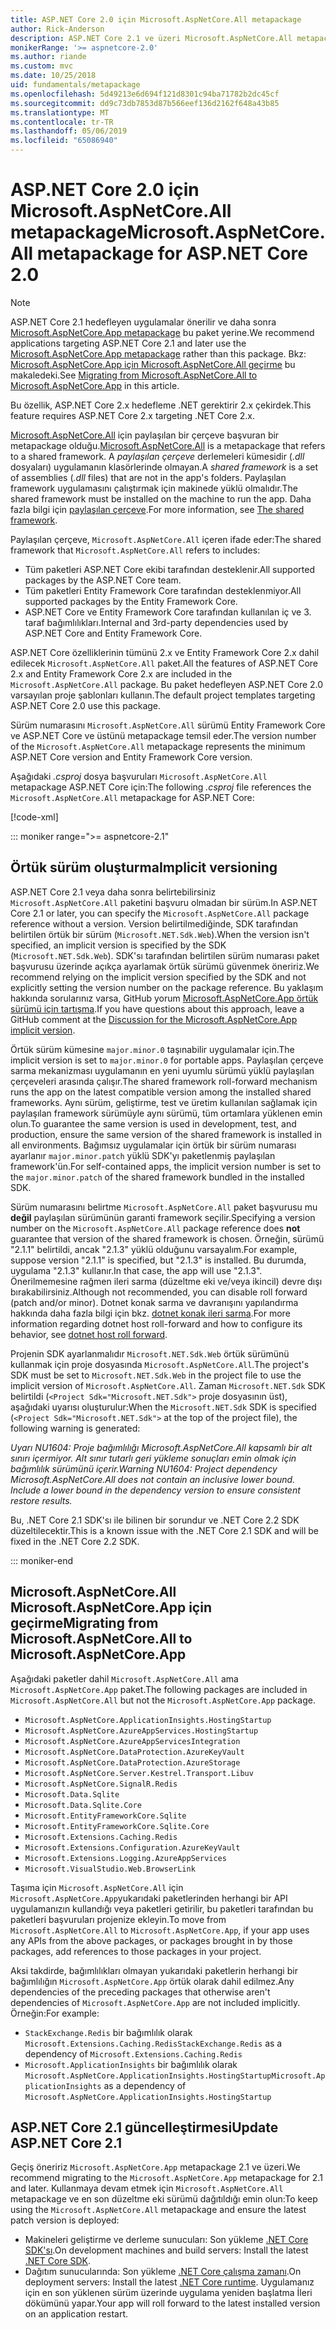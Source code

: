 ```yaml
---
title: ASP.NET Core 2.0 için Microsoft.AspNetCore.All metapackage
author: Rick-Anderson
description: ASP.NET Core 2.1 ve üzeri Microsoft.AspNetCore.All metapackage önerilmez.
monikerRange: '>= aspnetcore-2.0'
ms.author: riande
ms.custom: mvc
ms.date: 10/25/2018
uid: fundamentals/metapackage
ms.openlocfilehash: 5d49213e6d694f121d8301c94ba71782b2dc45cf
ms.sourcegitcommit: dd9c73db7853d87b566eef136d2162f648a43b85
ms.translationtype: MT
ms.contentlocale: tr-TR
ms.lasthandoff: 05/06/2019
ms.locfileid: "65086940"
---
```

# <a name="microsoftaspnetcoreall-metapackage-for-aspnet-core-20"></a><span data-ttu-id="6e5a7-103">ASP.NET Core 2.0 için Microsoft.AspNetCore.All metapackage</span><span class="sxs-lookup"><span data-stu-id="6e5a7-103">Microsoft.AspNetCore.All metapackage for ASP.NET Core 2.0</span></span>

> [!NOTE]
> <span data-ttu-id="6e5a7-104">ASP.NET Core 2.1 hedefleyen uygulamalar önerilir ve daha sonra [Microsoft.AspNetCore.App metapackage](xref:fundamentals/metapackage-app) bu paket yerine.</span><span class="sxs-lookup"><span data-stu-id="6e5a7-104">We recommend applications targeting ASP.NET Core 2.1 and later use the [Microsoft.AspNetCore.App metapackage](xref:fundamentals/metapackage-app) rather than this package.</span></span> <span data-ttu-id="6e5a7-105">Bkz: [Microsoft.AspNetCore.App için Microsoft.AspNetCore.All geçirme](#migrate) bu makaledeki.</span><span class="sxs-lookup"><span data-stu-id="6e5a7-105">See [Migrating from Microsoft.AspNetCore.All to Microsoft.AspNetCore.App](#migrate) in this article.</span></span>

<span data-ttu-id="6e5a7-106">Bu özellik, ASP.NET Core 2.x hedefleme .NET gerektirir 2.x çekirdek.</span><span class="sxs-lookup"><span data-stu-id="6e5a7-106">This feature requires ASP.NET Core 2.x targeting .NET Core 2.x.</span></span>

<span data-ttu-id="6e5a7-107">[Microsoft.AspNetCore.All](https://www.nuget.org/packages/Microsoft.AspNetCore.All) için paylaşılan bir çerçeve başvuran bir metapackage olduğu.</span><span class="sxs-lookup"><span data-stu-id="6e5a7-107">[Microsoft.AspNetCore.All](https://www.nuget.org/packages/Microsoft.AspNetCore.All) is a metapackage that refers to a shared framework.</span></span> <span data-ttu-id="6e5a7-108">A *paylaşılan çerçeve* derlemeleri kümesidir (*.dll* dosyaları) uygulamanın klasörlerinde olmayan.</span><span class="sxs-lookup"><span data-stu-id="6e5a7-108">A *shared framework* is a set of assemblies (*.dll* files) that are not in the app's folders.</span></span> <span data-ttu-id="6e5a7-109">Paylaşılan framework uygulamasını çalıştırmak için makinede yüklü olmalıdır.</span><span class="sxs-lookup"><span data-stu-id="6e5a7-109">The shared framework must be installed on the machine to run the app.</span></span> <span data-ttu-id="6e5a7-110">Daha fazla bilgi için [paylaşılan çerçeve](https://natemcmaster.com/blog/2018/08/29/netcore-primitives-2/).</span><span class="sxs-lookup"><span data-stu-id="6e5a7-110">For more information, see [The shared framework](https://natemcmaster.com/blog/2018/08/29/netcore-primitives-2/).</span></span>

<span data-ttu-id="6e5a7-111">Paylaşılan çerçeve, `Microsoft.AspNetCore.All` içeren ifade eder:</span><span class="sxs-lookup"><span data-stu-id="6e5a7-111">The shared framework that `Microsoft.AspNetCore.All` refers to includes:</span></span>

* <span data-ttu-id="6e5a7-112">Tüm paketleri ASP.NET Core ekibi tarafından desteklenir.</span><span class="sxs-lookup"><span data-stu-id="6e5a7-112">All supported packages by the ASP.NET Core team.</span></span>
* <span data-ttu-id="6e5a7-113">Tüm paketleri Entity Framework Core tarafından desteklenmiyor.</span><span class="sxs-lookup"><span data-stu-id="6e5a7-113">All supported packages by the Entity Framework Core.</span></span>
* <span data-ttu-id="6e5a7-114">ASP.NET Core ve Entity Framework Core tarafından kullanılan iç ve 3. taraf bağımlılıkları.</span><span class="sxs-lookup"><span data-stu-id="6e5a7-114">Internal and 3rd-party dependencies used by ASP.NET Core and Entity Framework Core.</span></span>

<span data-ttu-id="6e5a7-115">ASP.NET Core özelliklerinin tümünü 2.x ve Entity Framework Core 2.x dahil edilecek `Microsoft.AspNetCore.All` paket.</span><span class="sxs-lookup"><span data-stu-id="6e5a7-115">All the features of ASP.NET Core 2.x and Entity Framework Core 2.x are included in the `Microsoft.AspNetCore.All` package.</span></span> <span data-ttu-id="6e5a7-116">Bu paket hedefleyen ASP.NET Core 2.0 varsayılan proje şablonları kullanın.</span><span class="sxs-lookup"><span data-stu-id="6e5a7-116">The default project templates targeting ASP.NET Core 2.0 use this package.</span></span>

<span data-ttu-id="6e5a7-117">Sürüm numarasını `Microsoft.AspNetCore.All` sürümü Entity Framework Core ve ASP.NET Core ve üstünü metapackage temsil eder.</span><span class="sxs-lookup"><span data-stu-id="6e5a7-117">The version number of the `Microsoft.AspNetCore.All` metapackage represents the minimum ASP.NET Core version and Entity Framework Core version.</span></span>

<span data-ttu-id="6e5a7-118">Aşağıdaki *.csproj* dosya başvuruları `Microsoft.AspNetCore.All` metapackage ASP.NET Core için:</span><span class="sxs-lookup"><span data-stu-id="6e5a7-118">The following *.csproj* file references the `Microsoft.AspNetCore.All` metapackage for ASP.NET Core:</span></span>

[!code-xml[](metapackage/samples/Metapackage.All.Example.csproj?highlight=8)]

::: moniker range=">= aspnetcore-2.1"

## <a name="implicit-versioning"></a><span data-ttu-id="6e5a7-119">Örtük sürüm oluşturma</span><span class="sxs-lookup"><span data-stu-id="6e5a7-119">Implicit versioning</span></span>

<span data-ttu-id="6e5a7-120">ASP.NET Core 2.1 veya daha sonra belirtebilirsiniz `Microsoft.AspNetCore.All` paketini başvuru olmadan bir sürüm.</span><span class="sxs-lookup"><span data-stu-id="6e5a7-120">In ASP.NET Core 2.1 or later, you can specify the `Microsoft.AspNetCore.All` package reference without a version.</span></span> <span data-ttu-id="6e5a7-121">Version belirtilmediğinde, SDK tarafından belirtilen örtük bir sürüm (`Microsoft.NET.Sdk.Web`).</span><span class="sxs-lookup"><span data-stu-id="6e5a7-121">When the version isn't specified, an implicit version is specified by the SDK (`Microsoft.NET.Sdk.Web`).</span></span> <span data-ttu-id="6e5a7-122">SDK'sı tarafından belirtilen sürüm numarası paket başvurusu üzerinde açıkça ayarlamak örtük sürümü güvenmek öneririz.</span><span class="sxs-lookup"><span data-stu-id="6e5a7-122">We recommend relying on the implicit version specified by the SDK and not explicitly setting the version number on the package reference.</span></span> <span data-ttu-id="6e5a7-123">Bu yaklaşım hakkında sorularınız varsa, GitHub yorum [Microsoft.AspNetCore.App örtük sürümü için tartışma](https://github.com/aspnet/AspNetCore.Docs/issues/6430).</span><span class="sxs-lookup"><span data-stu-id="6e5a7-123">If you have questions about this approach, leave a GitHub comment at the [Discussion for the Microsoft.AspNetCore.App implicit version](https://github.com/aspnet/AspNetCore.Docs/issues/6430).</span></span>

<span data-ttu-id="6e5a7-124">Örtük sürüm kümesine `major.minor.0` taşınabilir uygulamalar için.</span><span class="sxs-lookup"><span data-stu-id="6e5a7-124">The implicit version is set to `major.minor.0` for portable apps.</span></span> <span data-ttu-id="6e5a7-125">Paylaşılan çerçeve sarma mekanizması uygulamanın en yeni uyumlu sürümü yüklü paylaşılan çerçeveleri arasında çalışır.</span><span class="sxs-lookup"><span data-stu-id="6e5a7-125">The shared framework roll-forward mechanism runs the app on the latest compatible version among the installed shared frameworks.</span></span> <span data-ttu-id="6e5a7-126">Aynı sürüm, geliştirme, test ve üretim kullanılan sağlamak için paylaşılan framework sürümüyle aynı sürümü, tüm ortamlara yüklenen emin olun.</span><span class="sxs-lookup"><span data-stu-id="6e5a7-126">To guarantee the same version is used in development, test, and production, ensure the same version of the shared framework is installed in all environments.</span></span> <span data-ttu-id="6e5a7-127">Bağımsız uygulamalar için örtük bir sürüm numarası ayarlanır `major.minor.patch` yüklü SDK'yı paketlenmiş paylaşılan framework'ün.</span><span class="sxs-lookup"><span data-stu-id="6e5a7-127">For self-contained apps, the implicit version number is set to the `major.minor.patch` of the shared framework bundled in the installed SDK.</span></span>

<span data-ttu-id="6e5a7-128">Sürüm numarasını belirtme `Microsoft.AspNetCore.All` paket başvurusu mu **değil** paylaşılan sürümünün garanti framework seçilir.</span><span class="sxs-lookup"><span data-stu-id="6e5a7-128">Specifying a version number on the `Microsoft.AspNetCore.All` package reference does **not** guarantee that version of the shared framework is chosen.</span></span> <span data-ttu-id="6e5a7-129">Örneğin, sürümü "2.1.1" belirtildi, ancak "2.1.3" yüklü olduğunu varsayalım.</span><span class="sxs-lookup"><span data-stu-id="6e5a7-129">For example, suppose version "2.1.1" is specified, but "2.1.3" is installed.</span></span> <span data-ttu-id="6e5a7-130">Bu durumda, uygulama "2.1.3" kullanır.</span><span class="sxs-lookup"><span data-stu-id="6e5a7-130">In that case, the app will use "2.1.3".</span></span> <span data-ttu-id="6e5a7-131">Önerilmemesine rağmen ileri sarma (düzeltme eki ve/veya ikincil) devre dışı bırakabilirsiniz.</span><span class="sxs-lookup"><span data-stu-id="6e5a7-131">Although not recommended, you can disable roll forward (patch and/or minor).</span></span> <span data-ttu-id="6e5a7-132">Dotnet konak sarma ve davranışını yapılandırma hakkında daha fazla bilgi için bkz. [dotnet konak ileri sarma](https://github.com/dotnet/core-setup/blob/master/Documentation/design-docs/roll-forward-on-no-candidate-fx.md).</span><span class="sxs-lookup"><span data-stu-id="6e5a7-132">For more information regarding dotnet host roll-forward and how to configure its behavior, see [dotnet host roll forward](https://github.com/dotnet/core-setup/blob/master/Documentation/design-docs/roll-forward-on-no-candidate-fx.md).</span></span>

<span data-ttu-id="6e5a7-133">Projenin SDK ayarlanmalıdır `Microsoft.NET.Sdk.Web` örtük sürümünü kullanmak için proje dosyasında `Microsoft.AspNetCore.All`.</span><span class="sxs-lookup"><span data-stu-id="6e5a7-133">The project's SDK must be set to `Microsoft.NET.Sdk.Web` in the project file to use the implicit version of `Microsoft.AspNetCore.All`.</span></span> <span data-ttu-id="6e5a7-134">Zaman `Microsoft.NET.Sdk` SDK belirtildi (`<Project Sdk="Microsoft.NET.Sdk">` proje dosyasının üst), aşağıdaki uyarısı oluşturulur:</span><span class="sxs-lookup"><span data-stu-id="6e5a7-134">When the `Microsoft.NET.Sdk` SDK is specified (`<Project Sdk="Microsoft.NET.Sdk">` at the top of the project file), the following warning is generated:</span></span>

<span data-ttu-id="6e5a7-135">*Uyarı NU1604: Proje bağımlılığı Microsoft.AspNetCore.All kapsamlı bir alt sınırı içermiyor. Alt sınır tutarlı geri yükleme sonuçları emin olmak için bağımlılık sürümünü içerir.*</span><span class="sxs-lookup"><span data-stu-id="6e5a7-135">*Warning NU1604: Project dependency Microsoft.AspNetCore.All does not contain an inclusive lower bound. Include a lower bound in the dependency version to ensure consistent restore results.*</span></span>

<span data-ttu-id="6e5a7-136">Bu, .NET Core 2.1 SDK'sı ile bilinen bir sorundur ve .NET Core 2.2 SDK düzeltilecektir.</span><span class="sxs-lookup"><span data-stu-id="6e5a7-136">This is a known issue with the .NET Core 2.1 SDK and will be fixed in the .NET Core 2.2 SDK.</span></span>

::: moniker-end

<a name="migrate"></a>

## <a name="migrating-from-microsoftaspnetcoreall-to-microsoftaspnetcoreapp"></a><span data-ttu-id="6e5a7-137">Microsoft.AspNetCore.All Microsoft.AspNetCore.App için geçirme</span><span class="sxs-lookup"><span data-stu-id="6e5a7-137">Migrating from Microsoft.AspNetCore.All to Microsoft.AspNetCore.App</span></span>

<span data-ttu-id="6e5a7-138">Aşağıdaki paketler dahil `Microsoft.AspNetCore.All` ama `Microsoft.AspNetCore.App` paket.</span><span class="sxs-lookup"><span data-stu-id="6e5a7-138">The following packages are included in `Microsoft.AspNetCore.All` but not the `Microsoft.AspNetCore.App` package.</span></span>

* `Microsoft.AspNetCore.ApplicationInsights.HostingStartup`
* `Microsoft.AspNetCore.AzureAppServices.HostingStartup`
* `Microsoft.AspNetCore.AzureAppServicesIntegration`
* `Microsoft.AspNetCore.DataProtection.AzureKeyVault`
* `Microsoft.AspNetCore.DataProtection.AzureStorage`
* `Microsoft.AspNetCore.Server.Kestrel.Transport.Libuv`
* `Microsoft.AspNetCore.SignalR.Redis`
* `Microsoft.Data.Sqlite`
* `Microsoft.Data.Sqlite.Core`
* `Microsoft.EntityFrameworkCore.Sqlite`
* `Microsoft.EntityFrameworkCore.Sqlite.Core`
* `Microsoft.Extensions.Caching.Redis`
* `Microsoft.Extensions.Configuration.AzureKeyVault`
* `Microsoft.Extensions.Logging.AzureAppServices`
* `Microsoft.VisualStudio.Web.BrowserLink`

<span data-ttu-id="6e5a7-139">Taşıma için `Microsoft.AspNetCore.All` için `Microsoft.AspNetCore.App`yukarıdaki paketlerinden herhangi bir API uygulamanızın kullandığı veya paketleri getirilir, bu paketleri tarafından bu paketleri başvuruları projenize ekleyin.</span><span class="sxs-lookup"><span data-stu-id="6e5a7-139">To move from `Microsoft.AspNetCore.All` to `Microsoft.AspNetCore.App`, if your app uses any APIs from the above packages, or packages brought in by those packages, add references to those packages in your project.</span></span>

<span data-ttu-id="6e5a7-140">Aksi takdirde, bağımlılıkları olmayan yukarıdaki paketlerin herhangi bir bağımlılığın `Microsoft.AspNetCore.App` örtük olarak dahil edilmez.</span><span class="sxs-lookup"><span data-stu-id="6e5a7-140">Any dependencies of the preceding packages that otherwise aren't dependencies of `Microsoft.AspNetCore.App` are not included implicitly.</span></span> <span data-ttu-id="6e5a7-141">Örneğin:</span><span class="sxs-lookup"><span data-stu-id="6e5a7-141">For example:</span></span>

* <span data-ttu-id="6e5a7-142">`StackExchange.Redis` bir bağımlılık olarak `Microsoft.Extensions.Caching.Redis`</span><span class="sxs-lookup"><span data-stu-id="6e5a7-142">`StackExchange.Redis` as a dependency of `Microsoft.Extensions.Caching.Redis`</span></span>
* <span data-ttu-id="6e5a7-143">`Microsoft.ApplicationInsights` bir bağımlılık olarak `Microsoft.AspNetCore.ApplicationInsights.HostingStartup`</span><span class="sxs-lookup"><span data-stu-id="6e5a7-143">`Microsoft.ApplicationInsights` as a dependency of `Microsoft.AspNetCore.ApplicationInsights.HostingStartup`</span></span>

## <a name="update-aspnet-core-21"></a><span data-ttu-id="6e5a7-144">ASP.NET Core 2.1 güncelleştirmesi</span><span class="sxs-lookup"><span data-stu-id="6e5a7-144">Update ASP.NET Core 2.1</span></span>

<span data-ttu-id="6e5a7-145">Geçiş öneririz `Microsoft.AspNetCore.App` metapackage 2.1 ve üzeri.</span><span class="sxs-lookup"><span data-stu-id="6e5a7-145">We recommend migrating to the `Microsoft.AspNetCore.App` metapackage for 2.1 and later.</span></span> <span data-ttu-id="6e5a7-146">Kullanmaya devam etmek için `Microsoft.AspNetCore.All` metapackage ve en son düzeltme eki sürümü dağıtıldığı emin olun:</span><span class="sxs-lookup"><span data-stu-id="6e5a7-146">To keep using the `Microsoft.AspNetCore.All` metapackage and ensure the latest patch version is deployed:</span></span>

* <span data-ttu-id="6e5a7-147">Makineleri geliştirme ve derleme sunucuları: Son yükleme [.NET Core SDK'sı](https://www.microsoft.com/net/download).</span><span class="sxs-lookup"><span data-stu-id="6e5a7-147">On development machines and build servers: Install the latest [.NET Core SDK](https://www.microsoft.com/net/download).</span></span>
* <span data-ttu-id="6e5a7-148">Dağıtım sunucularında: Son yükleme [.NET Core çalışma zamanı](https://www.microsoft.com/net/download).</span><span class="sxs-lookup"><span data-stu-id="6e5a7-148">On deployment servers: Install the latest [.NET Core runtime](https://www.microsoft.com/net/download).</span></span>
 <span data-ttu-id="6e5a7-149">Uygulamanız için en son yüklenen sürüm üzerinde uygulama yeniden başlatma İleri dökümünü yapar.</span><span class="sxs-lookup"><span data-stu-id="6e5a7-149">Your app will roll forward to the latest installed version on an application restart.</span></span>
